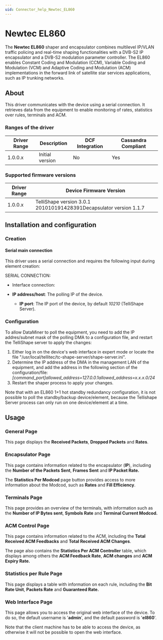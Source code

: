 ```yaml
---
uid: Connector_help_Newtec_EL860
---
```


# Newtec EL860

The **Newtec EL860** shaper and encapsulator combines multilevel IP/VLAN traffic policing and real-time shaping functionalities with a DVB-S2 IP encapsulator and a DVB-S2 modulation parameter controller. The EL860 enables Constant Coding and Modulation (CCM), Variable Coding and Modulation (VCM) and Adaptive Coding and Modulation (ACM) implementations in the forward link of satellite star services applications, such as IP trunking networks.

## About

This driver communicates with the device using a serial connection. It retrieves data from the equipment to enable monitoring of rates, statistics over rules, terminals and ACM.

### Ranges of the driver

| **Driver Range** | **Description** | **DCF Integration** | **Cassandra Compliant** |
|------------------|-----------------|---------------------|-------------------------|
| 1.0.0.x          | Initial version | No                  | Yes                     |

### Supported firmware versions

| **Driver Range** | **Device Firmware Version**                                        |
|------------------|--------------------------------------------------------------------|
| 1.0.0.x          | TelliShape version 3.0.1 201010191428391Decapsulator version 1.1.7 |

## Installation and configuration

### Creation

#### Serial main connection

This driver uses a serial connection and requires the following input during element creation:

SERIAL CONNECTION:

- Interface connection:

- **IP address/host**: The polling IP of the device.
  - **IP port**: The IP port of the device, by default *10210* (TelliShape Server).

### Configuration

To allow DataMiner to poll the equipment, you need to add the IP addres/subnet mask of the polling DMA to a configuration file, and restart the TelliShape server to apply the changes:

1.  Either log in on the device's web interface in expert mode or locate the file "/usr/local/tellitec/tc-shape-server/shape-server.ini".
2.  Determine the IP address of the DMA in the management LAN of the equipment, and add the address in the following section of the configuration/file:*\[command_port\]allowed_address=127.0.0.1allowed_address=x.x.x.0/24*
3.  Restart the shaper process to apply your changes.

Note that with an EL860 1+1 hot standby redundancy configuration, it is not possible to poll the standby/backup device/element, because the Tellishape Server process can only run on one device/element at a time.

## Usage

### General Page

This page displays the **Received Packets**, **Dropped Packets** and **Rates**.

### Encapsulator Page

This page contains information related to the encapsulator (**IP**), including the **Number of the Packets Sent**, **Frames Sent** and **IP Packet Rate.**

The **Statistics Per Modcod** page button provides access to more information about the Modcod, such as **Rates** and **Fill Efficiency**.

### Terminals Page

This page provides an overview of the terminals, with information such as the **Number of IP Bytes sent**, **Symbols Rate** and **Terminal Current Modcod.**

### ACM Control Page

This page contains information related to the ACM, including the **Total Received ACM Feedbacks** and **Total Received ACM Changes**.

The page also contains the **Statistics Per ACM Controller** table, which displays among others the **ACM Feedback Rate**, **ACM changes** and **ACM** **Expiry Rate.**

### Statistics per Rule Page

This page displays a table with information on each rule, including the **Bit Rate Unit**, **Packets Rate** and **Guaranteed Rate.**

### Web Interface Page

This page allows you to access the original web interface of the device. To do so, the default username is '**admin**', and the default password is '**el860**'.

Note that the client machine has to be able to access the device, as otherwise it will not be possible to open the web interface.
